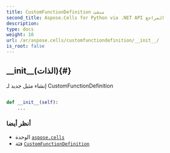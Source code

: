 ```yaml
---
title: CustomFunctionDefinition منشئ
second_title: Aspose.Cells for Python via .NET API المراجع
description:
type: docs
weight: 10
url: /ar/aspose.cells/customfunctiondefinition/__init__/
is_root: false
---
```

##  \_\_init\_\_(الذات){#}
إنشاء مثيل جديد لـ CustomFunctionDefinition



```python

def __init__(self):
    ...
```





###  أنظر أيضا
* الوحدة [`aspose.cells`](../../)
* فئة [`CustomFunctionDefinition`](/cells/python-net/ar/aspose.cells/customfunctiondefinition)
